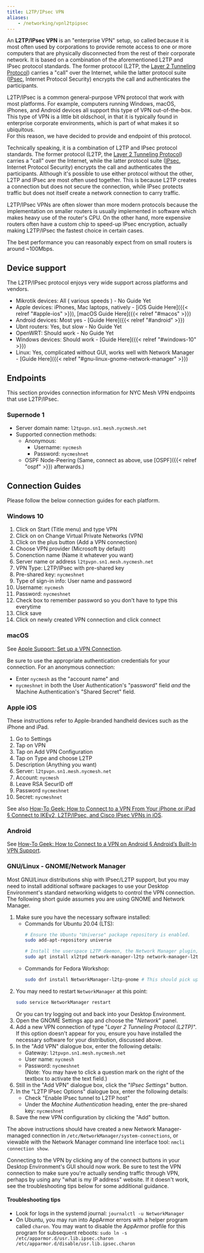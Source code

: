 ```yaml
---
title: L2TP/IPsec VPN
aliases:
    - /networking/vpnl2tpipsec
---
```


An **L2TP/IPsec VPN** is an "enterprise VPN" setup, so called because it is most often used by corporations to provide remote access to one or more computers that are physically disconnected from the rest of their corporate network. It is based on a combination of the aforementioned L2TP and IPsec protocol standards. The former protocol (L2TP, the [Layer 2 Tunneling Protocol](https://en.wikipedia.org/wiki/Layer_2_Tunneling_Protocol)) carries a "call" over the Internet, while the latter protocol suite ([IPsec](https://en.wikipedia.org/wiki/IPsec), Internet Protocol Security) encrypts the call and authenticates the participants.

L2TP/IPsec is a common general-purpose VPN protocol that work with most platforms. For example, computers running Windows, macOS, iPhones, and Android devices all support this type of VPN out-of-the-box. This type of VPN is a little bit oldschool, in that it is typically found in enterprise corporate environments, which is part of what makes it so ubiquitous.  
For this reason, we have decided to provide and endpoint of this protocol.

Technically speaking, it is a combination of L2TP and IPsec protocol standards. The former protocol (L2TP, the [Layer 2 Tunneling Protocol](https://en.wikipedia.org/wiki/Layer_2_Tunneling_Protocol)) carries a "call" over the Internet, while the latter protocol suite ([IPsec](https://en.wikipedia.org/wiki/IPsec), Internet Protocol Security) encrypts the call and authenticates the participants. Although it's possible to use either protocol without the other, L2TP and IPsec are most often used together. This is because L2TP creates a connection but does not secure the connection, while IPsec protects traffic but does not itself create a network connection to carry traffic.

L2TP/IPsec VPNs are often slower than more modern protocols because the implementation on smaller routers is usually implemented in software which makes heavy use of the router's CPU. On the other hand, more expensive routers often have a custom chip to speed-up IPsec encryption, actually making L2TP/IPsec the fastest choice in certain cases.

The best performance you can reasonably expect from on small routers is around ~100Mbps.

## Device support
The L2TP/IPsec protocol enjoys very wide support across platforms and vendors.

* Mikrotik devices: All ( various speeds ) - No Guide Yet
* Apple devices: iPhones, Mac laptops, natively - [iOS Guide Here]({{< relref "#apple-ios" >}}), [macOS Guide Here]({{< relref "#macos" >}})
* Android devices: Most yes - [Guide Here]({{< relref "#android" >}})
* Ubnt routers: Yes, but slow - No Guide Yet
* OpenWRT: Should work - No Guide Yet
* Windows devices: Should work - [Guide Here]({{< relref "#windows-10" >}})
* Linux: Yes, complicated without GUI, works well with Network Manager - [Guide Here]({{< relref "#gnu-linux-gnome-network-manager" >}})


## Endpoints
This section provides connection information for NYC Mesh VPN endpoints that use L2TP/IPsec.

### Supernode 1
* Server domain name: `l2tpvpn.sn1.mesh.nycmesh.net`
* Supported connection methods:
    * Anonymous:
        * Username: `nycmesh`
        * Password: `nycmeshnet`
    * OSPF Node-Peering (Same, connect as above, use [OSPF]({{< relref "ospf" >}}) afterwards.)

## Connection Guides
Please follow the below connection guides for each platform.

### Windows 10
1. Click on Start (Title menu) and type VPN
1. Click on on Change Virtual Private Networks (VPN)
1. Click on the plus button (Add a VPN connection)
1. Choose VPN provider (Microsoft by default)
1. Conenction name (Name it whatever you want)
1. Server name or address `l2tpvpn.sn1.mesh.nycmesh.net`
1. VPN Type: L2TP/IPsec with pre-shared key
1. Pre-shared key: `nycmeshnet`
1. Type of sign-in info: User name and password
1. Username: `nycmesh`
1. Password: `nycmeshnet`
1. Check box to remember password so you don't have to type this everytime
1. Click save
1. Click on newly created VPN connection and click connect

### macOS
See [Apple Support: Set up a VPN Connection](https://support.apple.com/guide/mac-help/set-up-a-vpn-connection-on-mac-mchlp2963/10.14/mac/10.14).

Be sure to use the appropriate authentication credentials for your connection. For an anonymous connection:

* Enter `nycmesh` as the "account name" and
* `nycmeshnet` in both the User Authentication's "password" field *and* the Machine Authentication's "Shared Secret" field.

### Apple iOS
These instructions refer to Apple-branded handheld devices such as the iPhone and iPad.

1. Go to Settings
1. Tap on VPN
1. Tap on Add VPN Configuration
1. Tap on Type and choose L2TP
1. Description (Anything you want)
1. Server: `l2tpvpn.sn1.mesh.nycmesh.net`
1. Account: `nycmesh`
1. Leave RSA SecurID off
1. Password `nycmeshnet`
1. Secret: `nycmeshnet`

See also [How-To Geek: How to Connect to a VPN From Your iPhone or iPad § Connect to IKEv2, L2TP/IPsec, and Cisco IPsec VPNs in iOS](https://www.howtogeek.com/215730/how-to-connect-to-a-vpn-from-your-iphone-or-ipad/).

### Android
See [How-To Geek: How to Connect to a VPN on Android § Android’s Built-In VPN Support](https://www.howtogeek.com/135036/how-to-connect-to-a-vpn-on-android/).

### GNU/Linux - GNOME/Network Manager
Most GNU/Linux distributions ship with IPsec/L2TP support, but you may need to install additional software packages to use your Desktop Environment's standard networking widgets to control the VPN connection. The following short guide assumes you are using GNOME and Network Manager.

1. Make sure you have the necessary software installed:
    * Commands for Ubuntu 20.04 (LTS):
        ```sh
        # Ensure the Ubuntu "Universe" package repository is enabled.
        sudo add-apt-repository universe

        # Install the userspace L2TP daemon, the Network Manager plugin, and its GNOME graphical integration.
        sudo apt install xl2tpd network-manager-l2tp network-manager-l2tp-gnome
        ```
    * Commands for Fedora Workshop:
        ```sh
        sudo dnf install NetworkManager-l2tp-gnome # This should pick up all required dependencies.
        ```
1. You may need to restart `NetworkManager` at this point:
    ```sh
    sudo service NetworkManager restart
    ```
    Or you can try logging out and back into your Desktop Environment.
1. Open the GNOME Settings app and choose the "*Network*" panel.
1. Add a new VPN connection of type "*Layer 2 Tunneling Protocol (L2TP)*". If this option doesn't appear for you, ensure you have installed the necessary software for your distribution, discussed above.
1. In the "Add VPN" dialogue box, enter the following details:
    * Gateway: `l2tpvpn.sn1.mesh.nycmesh.net`
    * User name: `nycmesh`
    * Password: `nycmeshnet`  
        (Note: You may have to click a question mark on the right of the textbox to activate the text field.)
1. Still in the "Add VPN" dialogue box, click the "*IPsec Settings*" button.
1. In the "L2TP IPsec Options" dialogue box, enter the following details:
    * Check "Enable IPsec tunnel to L2TP host"
    * Under the *Machine Authentication* heading, enter the pre-shared key: `nycmeshnet`
1. Save the new VPN configuration by clicking the "Add" button.

The above instructions should have created a new Network Manager-managed connection in `/etc/NetworkManager/system-connections`, or viewable with the Network Manager command line interface tool: `nmcli connection show`.

Connecting to the VPN by clicking any of the connect buttons in your Desktop Environment's GUI should now work. Be sure to test the VPN connection to make sure you're actually sending traffic through VPN, perhaps by using any "what is my IP address" website. If it doesn't work, see the troubleshooting tips below for some additional guidance.

#### Troubleshooting tips
* Look for logs in the systemd journal: `journalctl -u NetworkManager`
* On Ubuntu, you may run into AppArmor errors with a helper program called `charon`. You may want to disable the AppArmor profile for this program for subsequent reboots: `sudo ln -s /etc/apparmor.d/usr.lib.ipsec.charon /etc/apparmor.d/disable/usr.lib.ipsec.charon`
